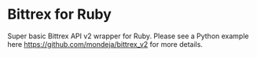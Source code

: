 # Bittrex for Ruby

Super basic Bittrex API v2 wrapper for Ruby.
Please see a Python example here https://github.com/mondeja/bittrex_v2 for more details.



